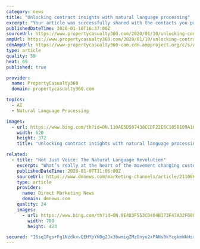 ```yaml
---
category: news
title: "Unlocking contract insights with natural language processing"
excerpt: "Your article was successfully shared with the contacts you provided. Artificial intelligence solutions using natural language processing (NLP) have emerged to address the challenge of fewer human experts available to determine the content and intent of policy wordings. (Photo: iStock) Large commercial and specialty insurance is a complex ..."
publishedDateTime: 2020-01-10T16:37:00Z
sourceUrl: https://www.propertycasualty360.com/2020/01/10/unlocking-contract-insights-with-natural-language-processing/
ampUrl: https://www.propertycasualty360.com/2020/01/10/unlocking-contract-insights-with-natural-language-processing/?amp=1
cdnAmpUrl: https://www-propertycasualty360-com.cdn.ampproject.org/c/s/www.propertycasualty360.com/2020/01/10/unlocking-contract-insights-with-natural-language-processing/?amp=1
type: article
quality: 59
heat: 69
published: true

provider:
  name: PropertyCasualty360
  domain: propertycasualty360.com

topics:
  - AI
  - Natural Language Processing

images:
  - url: https://www.bing.com/th?id=ON.110AE5D507438CCDF22E6C1058109A10
    width: 620
    height: 372
    title: "Unlocking contract insights with natural language processing"

related:
  - title: "Not Just Voice: The Natural Language Revolution"
    excerpt: "What’s really at the heart of the movement changing customer interactions is Natural Language Processing (NLP). Considered a kind of AI, it includes, yes, the speech recognition that enables a voice assistant to respond to a talking human, but only if it understands the use of the words that it hears. Being able to interact in a natural way ..."
    publishedDateTime: 2020-01-07T11:06:00Z
    sourceUrl: https://www.dmnews.com/marketing-channels/article/21108689/not-just-voice-the-natural-language-revolution
    type: article
    provider:
      name: Direct Marketing News
      domain: dmnews.com
    quality: 24
    images:
      - url: https://www.bing.com/th?id=ON.8E4D3F553CD404B173F47A32F68C3085
        width: 700
        height: 423

secured: "I6sq1Fgs+Fg1NzdkxvQEHYpYH0g2Jx3bwmigZMzOnyu2xPANs0kYcgkmWkHsr8ySp6eTPIt5qO9E/GCc0X1ecWuPvSKTPZhqSNshwoWdEeV9Sol24S3piJKmwaw9zDjLhKYEdPscMW2ANgNWGfpFeWm5uBvyxNVhnUJba9tBd0c9UzCE91KCf0U9rYVcCC+QZvNrQcEE9R93aA6NuIhgfqLx27XuaHldAkH90oxWrSs3olm0dMHOE1jPOn8o9co0k70J2nPkL8JvBWpMeRABzA==;qwcWOFJLFbCjKWVMaLJKeQ=="
---
```


